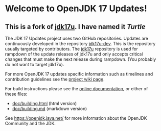 # Welcome to OpenJDK 17 Updates!
## This is a fork of [jdk17u](https://github.com/openjdk/jdk17u). I have named it _Turtle_

The JDK 17 Updates project uses two GitHub repositories.
Updates are continuously developed in the repository [jdk17u-dev](https://github.com/openjdk/jdk17u-dev). This is the repository usually targeted by contributors.
The [jdk17u](https://github.com/openjdk/jdk17u) repository is used for rampdown of the update releases of jdk17u and only accepts critical changes that must make the next release during rampdown. (You probably do not want to target jdk17u).

For more OpenJDK 17 updates specific information such as timelines and contribution guidelines see the [project wiki page](https://wiki.openjdk.org/display/JDKUpdates/JDK+17u/).


For build instructions please see the
[online documentation](https://openjdk.java.net/groups/build/doc/building.html),
or either of these files:

- [doc/building.html](doc/building.html) (html version)
- [doc/building.md](doc/building.md) (markdown version)

See <https://openjdk.java.net/> for more information about
the OpenJDK Community and the JDK.
